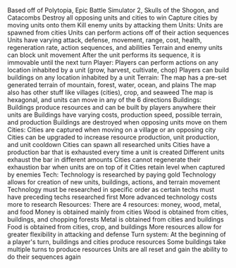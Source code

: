 Based off of Polytopia, Epic Battle Simulator 2, Skulls of the Shogon, and Catacombs
Destroy all opposing units and cities to win
Capture cities by moving units onto them
Kill enemy units by attacking them
Units:
  Units are spawned from cities
  Units can perform actions off of their action sequences
  Units have varying attack, defense, movement, range, cost, health, regeneration rate, action sequences, and abilities
  Terrain and enemy units can block unit movement
  After the unit performs its sequence, it is immovable until the next turn
Player:
  Players can perform actions on any location inhabited by a unit (grow, harvest, cultivate, chop)
  Players can build buildings on any location inhabited by a unit
Terrain:
  The map has a pre-set generated terrain of mountain, forest, water, ocean, and plains
  The map also has other stuff like villages (cities), crop, and seaweed
  The map is hexagonal, and units can move in any of the 6 directions
Buildings:
  Buildings produce resources and can be built by players anywhere their units are
  Buildings have varying costs, production speed, possible terrain, and production
  Buildings are destroyed when opposing units move on them
Cities:
  Cities are captured when moving on a village or an opposing city
  Cities can be upgraded to increase resource production, unit production, and unit cooldown
  Cities can spawn all researched units
  Cities have a production bar that is exhausted every time a unit is created
  Different units exhaust the bar in different amounts
  Cities cannot regenerate their exhaustion bar when units are on top of it
  Cities retain level when captured by enemies
Tech:
  Technology is researched by paying gold
  Technology allows for creation of new units, buildings, actions, and terrain movement
  Technology must be researched in specific order as certain techs must have preceding techs researched first
  More advanced technology costs more to research
Resources:
  There are 4 resources: money, wood, metal, and food
  Money is obtained mainly from cities
  Wood is obtained from cities, buildings, and chopping forests
  Metal is obtained from cities and buildings
  Food is obtained from cities, crop, and buildings
  More resources allow for greater flexibility in attacking and defense
Turn system:
  At the beginning of a player's turn, buildings and cities produce resources
  Some buildings take multiple turns to produce resources
  Units are all reset and gain the ability to do their sequences again
